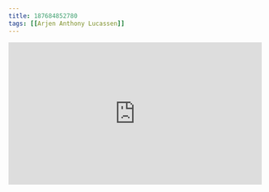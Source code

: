 ```yaml
---
title: 187684852780
tags: [[Arjen Anthony Lucassen]]
---
```

<iframe allow="accelerometer; autoplay; clipboard-write; encrypted-media; gyroscope; picture-in-picture" allowfullscreen="" frameborder="0" height="281" id="youtube_iframe" src="https://www.youtube.com/embed/Wx3by7ZaaZA?feature=oembed&amp;enablejsapi=1&amp;origin=https://safe.txmblr.com&amp;wmode=opaque" width="500"></iframe>